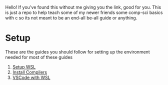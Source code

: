Hello! If you've found this without me giving you the link, good for you. This is just a repo to help teach some of my newer friends some comp-sci basics with c so its not meant to be an end-all be-all guide or anything.

# Setup
These are the guides you should follow for setting up the environment needed for most of these guides
1. [Setup WSL](<./Setup/Setup WSL.md>)
2. [Install Compilers](./Setup/Compilers.md)
3. [VSCode with WSL](<./Setup/VSCode WSL.md>)



